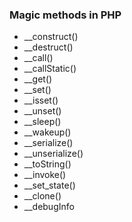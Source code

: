 ### Magic methods in PHP

* __construct()
* __destruct()
* __call()
* __callStatic()
* __get()
* __set()
* __isset()
* __unset()
* __sleep()
* __wakeup()
* __serialize()
* __unserialize()
* __toString()
* __invoke()
* __set_state()
* __clone()
* __debugInfo